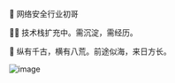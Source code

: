 🔭 网络安全行业初哥

🤹‍♂️ 技术栈扩充中。需沉淀，需经历。

🌱 纵有千古，横有八荒。前途似海，来日方长。

![image](https://user-images.githubusercontent.com/50167548/192682758-c041ae05-d467-463f-81f8-225fc9aac10a.png)
